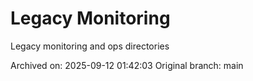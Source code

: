 # Legacy Monitoring

Legacy monitoring and ops directories

Archived on: 2025-09-12 01:42:03
Original branch: main

